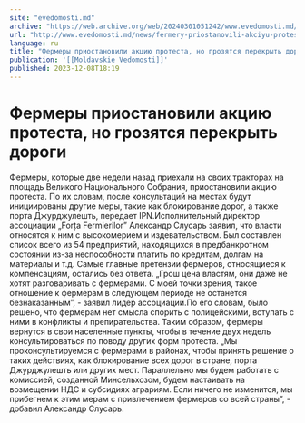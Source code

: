 ```yaml
---
site: "evedomosti.md"
archive: "https://web.archive.org/web/20240301051242/www.evedomosti.md/news/fermery-priostanovili-akciyu-protesta-no-grozyatsya-perekryt"
url: "http://www.evedomosti.md/news/fermery-priostanovili-akciyu-protesta-no-grozyatsya-perekryt"
language: ru
title: "Фермеры приостановили акцию протеста, но грозятся перекрыть дороги"
publication: '[[Moldavskie Vedomosti]]'
published: 2023-12-08T18:19
---
```


# Фермеры приостановили акцию протеста, но грозятся перекрыть дороги

Фермеры, которые две недели назад приехали на своих тракторах на площадь Великого Национального Собрания, приостановили акцию протеста. По их словам, после консультаций на местах будут инициированы другие меры, такие как блокирование дорог, а также порта Джурджулешть, передает IPN.Исполнительный директор ассоциации „Forța Fermierilor” Александр Слусарь заявил, что власти относятся к ним с высокомерием и издевательством. Был составлен список всего из 54 предприятий, находящихся в предбанкротном состоянии из-за неспособности платить по кредитам, долгам на материалы и т.д. Самые главные претензии фермеров, относящиеся к компенсациям, остались без ответа. „Грош цена властям, они даже не хотят разговаривать с фермерами. С моей точки зрения, такое отношение к фермерам в следующем периоде не останется безнаказанным”, - заявил лидер ассоциации.По его словам, было решено, что фермерам нет смысла спорить с полицейскими, вступать с ними в конфликты и препирательства. Таким образом, фермеры вернутся в свои населенные пункты, чтобы в течение двух недель консультироваться по поводу других форм протеста. „Мы проконсультируемся с фермерами в районах, чтобы принять решение о таких действиях, как блокирование всех дорог в стране, порта Джурджулешть или других мест. Параллельно мы будем работать с комиссией, созданной Минсельхозом, будем настаивать на возмещении НДС и субсидиях аграриям. Если ничего не изменится, мы прибегнем к этим мерам с привлечением фермеров со всей страны”, - добавил Александр Слусарь.